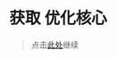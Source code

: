 # 获取 优化核心

> 点击[此处](https://github.com/SIRT43/REmk_Optimization-Core/releases/download/1.19.2/Optimization-Core-1.19.2_1.0.0_fabric.zip)继续